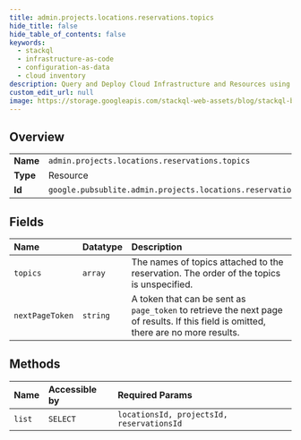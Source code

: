 ```yaml
---
title: admin.projects.locations.reservations.topics
hide_title: false
hide_table_of_contents: false
keywords:
  - stackql
  - infrastructure-as-code
  - configuration-as-data
  - cloud inventory
description: Query and Deploy Cloud Infrastructure and Resources using SQL
custom_edit_url: null
image: https://storage.googleapis.com/stackql-web-assets/blog/stackql-blog-post-featured-image.png
---
```

  
    

## Overview
<table><tbody>
<tr><td><b>Name</b></td><td><code>admin.projects.locations.reservations.topics</code></td></tr>
<tr><td><b>Type</b></td><td>Resource</td></tr>
<tr><td><b>Id</b></td><td><code>google.pubsublite.admin.projects.locations.reservations.topics</code></td></tr>
</tbody></table>

## Fields
| Name | Datatype | Description |
|:-----|:---------|:------------|
| `topics` | `array` | The names of topics attached to the reservation. The order of the topics is unspecified. |
| `nextPageToken` | `string` | A token that can be sent as `page_token` to retrieve the next page of results. If this field is omitted, there are no more results. |
## Methods
| Name | Accessible by | Required Params |
|:-----|:--------------|:----------------|
| `list` | `SELECT` | `locationsId, projectsId, reservationsId` |
